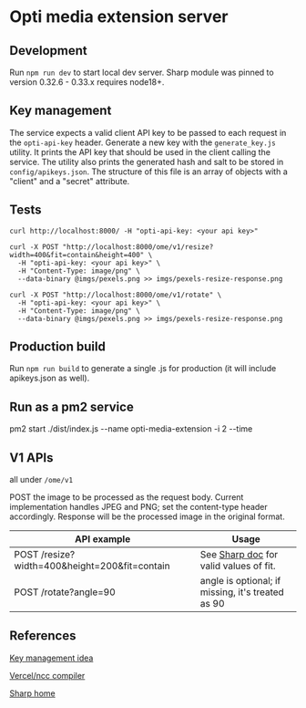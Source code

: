 # Opti media extension server

## Development

Run `npm run dev` to start local dev server. Sharp module was pinned to version 0.32.6 - 0.33.x requires node18+.

## Key management

The service expects a valid client API key to be passed to each request in the `opti-api-key` header. Generate a new key with the `generate_key.js` utility. It prints the API key that should be used in the client calling the service. The utility also prints the generated hash and salt to be stored in `config/apikeys.json`. The structure of this file is an array of objects with a "client" and a "secret" attribute.

## Tests

    curl http://localhost:8000/ -H "opti-api-key: <your api key>"

    curl -X POST "http://localhost:8000/ome/v1/resize?width=400&fit=contain&height=400" \
      -H "opti-api-key: <your api key>" \
      -H "Content-Type: image/png" \
      --data-binary @imgs/pexels.png >> imgs/pexels-resize-response.png

    curl -X POST "http://localhost:8000/ome/v1/rotate" \
      -H "opti-api-key: <your api key>" \
      -H "Content-Type: image/png" \
      --data-binary @imgs/pexels.png >> imgs/pexels-resize-response.png

## Production build

Run `npm run build` to generate a single .js for production (it will include apikeys.json as well).

## Run as a pm2 service

pm2 start ./dist/index.js --name opti-media-extension -i 2 --time

## V1 APIs

all under `/ome/v1`

POST the image to be processed as the request body. Current implementation handles JPEG and PNG; set the content-type header accordingly. Response will be the processed image in the original format.

| API example | Usage |
| ----------- | ----------- |
| POST /resize?width=400&height=200&fit=contain |  See [Sharp doc](https://sharp.pixelplumbing.com/api-resize) for valid values of fit. |
| POST /rotate?angle=90 | angle is optional; if missing, it's treated as 90 |

## References

[Key management idea](https://shahid.pro/blog/2021/09/22/how-to-generate-api-key-and-secret-to-protect-api/)

[Vercel/ncc compiler](https://github.com/vercel/ncc)

[Sharp home](https://sharp.pixelplumbing.com)